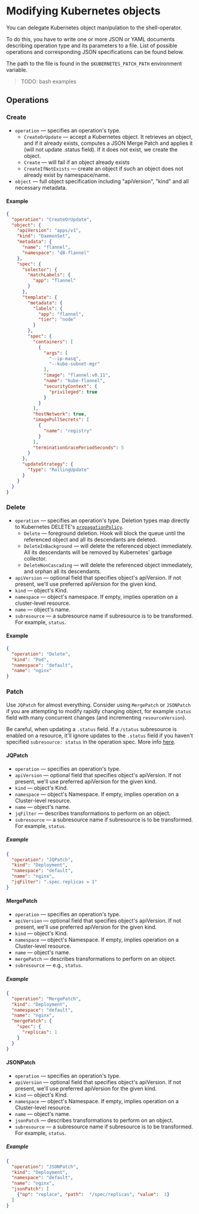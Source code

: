 # Modifying Kubernetes objects

You can delegate Kubernetes object manipulation to the shell-operator.

To do this, you have to write one or more JSON or YAML documents describing operation type and its parameters to a file.
List of possible operations and corresponding JSON specifications can be found below.

The path to the file is found in the `$KUBERNETES_PATCH_PATH` environment variable.

> TODO: bash examples

## Operations

### Create

* `operation` — specifies an operation's type.
    * `CreateOrUpdate` — accept a Kubernetes object.
      It retrieves an object, and if it already exists, computes a JSON Merge Patch and applies it (will not update .status field).
      If it does not exist, we create the object.
    * `Create` — will fail if an object already exists
    * `CreateIfNotExists` — create an object if such an object does not already
      exist by namespace/name.
* `object` — full object specification including "apiVersion", "kind" and all necessary metadata.

#### Example

```json
{
  "operation": "CreateOrUpdate",
  "object": {
    "apiVersion": "apps/v1",
    "kind": "DaemonSet",
    "metadata": {
      "name": "flannel",
      "namespace": "d8-flannel"
    },
    "spec": {
      "selector": {
        "matchLabels": {
          "app": "flannel"
        }
      },
      "template": {
        "metadata": {
          "labels": {
            "app": "flannel",
            "tier": "node"
          }
        },
        "spec": {
          "containers": [
            {
              "args": [
                "--ip-masq",
                "--kube-subnet-mgr"
              ],
              "image": "flannel:v0.11",
              "name": "kube-flannel",
              "securityContext": {
                "privileged": true
              }
            }
          ],
          "hostNetwork": true,
          "imagePullSecrets": [
            {
              "name": "registry"
            }
          ],
          "terminationGracePeriodSeconds": 5
        }
      },
      "updateStrategy": {
        "type": "RollingUpdate"
      }
    }
  }
}
```

### Delete

* `operation` — specifies an operation's type. Deletion types map directly to Kubernetes
  DELETE's [`propagationPolicy`](https://kubernetes.io/docs/concepts/workloads/controllers/garbage-collection/).
  * `Delete` — foreground deletion. Hook will block the queue until the referenced object and all its descendants are deleted.
  * `DeleteInBackground` — will delete the referenced object immediately. All its descendants will be removed by Kubernetes'
    garbage collector.
  * `DeleteNonCascading` — will delete the referenced object immediately, and orphan all its descendants.
* `apiVersion` — optional field that specifies object's apiVersion. If not present, we'll use preferred apiVersion
  for the given kind.
* `kind` — object's Kind.
* `namespace` — object's namespace. If empty, implies operation on a cluster-level resource.
* `name` — object's name.
* `subresource` — a subresource name if subresource is to be transformed. For example, `status`.

#### Example

```json
{
  "operation": "Delete",
  "kind": "Pod",
  "namespace": "default",
  "name": "nginx"
}
```

### Patch

Use `JQPatch` for almost everything. Consider using `MergePatch` or `JSONPatch` if you are attempting to modify 
rapidly changing object, for example `status` field with many concurrent changes (and incrementing `resourceVersion`).

Be careful, when updating a `.status` field. If a `/status` subresource is enabled on a resource,
it'll ignore updates to the `.status` field if you haven't specified `subresource: status` in the operation spec.
More info [here](https://github.com/kubernetes/community/blob/master/contributors/devel/sig-architecture/api-conventions.md#spec-and-status).

#### JQPatch

* `operation` — specifies an operation's type.
* `apiVersion` — optional field that specifies object's apiVersion. If not present, we'll use preferred apiVersion
  for the given kind.
* `kind` — object's Kind.
* `namespace` — object's Namespace. If empty, implies operation on a Cluster-level resource.
* `name` — object's name.
* `jqFilter` — describes transformations to perform on an object.
* `subresource` — a subresource name if subresource is to be transformed. For example, `status`.
##### Example

```json
{
  "operation": "JQPatch",
  "kind": "Deployment",
  "namespace": "default",
  "name": "nginx",
  "jqFilter": ".spec.replicas = 1"
}
```

#### MergePatch

* `operation` — specifies an operation's type.
* `apiVersion` — optional field that specifies object's apiVersion. If not present, we'll use preferred apiVersion
  for the given kind.
* `kind` — object's Kind.
* `namespace` — object's Namespace. If empty, implies operation on a Cluster-level resource.
* `name` — object's name.
* `mergePatch` — describes transformations to perform on an object.
* `subresource` — e.g., `status`.

##### Example

```json
{
  "operation": "MergePatch",
  "kind": "Deployment",
  "namespace": "default",
  "name": "nginx",
  "mergePatch": {
    "spec": {
      "replicas": 1
    }
  }
}
```

#### JSONPatch

* `operation` — specifies an operation's type.
* `apiVersion` — optional field that specifies object's apiVersion. If not present, we'll use preferred apiVersion
  for the given kind.
* `kind` — object's Kind.
* `namespace` — object's Namespace. If empty, implies operation on a Cluster-level resource.
* `name` — object's name.
* `jsonPatch` — describes transformations to perform on an object.
* `subresource` — a subresource name if subresource is to be transformed. For example, `status`.

##### Example

```json
{
  "operation": "JSONPatch",
  "kind": "Deployment",
  "namespace": "default",
  "name": "nginx",
  "jsonPatch": [
    {"op": "replace", "path":  "/spec/replicas", "value":  1}
  ]
}
```